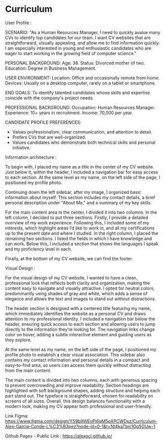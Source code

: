 # Curriculum

User Profile :

SCENARIO: "As a Human Resources Manager, I need to quickly avalue many CVs to identify top candidates for our team. I want CV websites that are straightforward, visually appealing, and allow me to find information quickly. I am especially interested in young and enthusiastic candidates who are eager to start working in the growing field of computer science."

PERSONAL BACKGROUND: 
Age: 38.
Status: Divorced mother of two.
Education: Degree in Business Management.

USER ENVIRONMENT:
Location: Office and occasionally remote from home.
Devices: Usually on a desktop computer, rarely on a tablet or smartphone.

END GOALS:
To identify talented candidates whose skills and expertise coincide with the company's project needs.

PROFESSIONAL BACKGROUND:
Occupation: Human Resources Manager.
Experience: 10+ years in recruitment.
Income: 70,000 per year.

CANDIDATE PROFILE PREFERENCES:
- Values professionalism, clear communication, and attention to detail.
- Prefers CVs that are well-organized.
- Values candidates who demonstrate both technical skills and personal initiative.



Information architecture : 

To begin with, I placed my name as a title in the center of my CV website. Just below it, within the header, I included a navigation bar for easy access to each section. At the same level as my name, on the left side of the page, I positioned my profile photo.

Continuing down the left sidebar, after my image, I organized basic information about myself. This section includes my contact details, a brief personal description under "About Me," and a summary of my key skills.

For the main content area in the center, I divided it into two columns. In the left column, I decided to put three sections. Firstly, I provide a detailed overview of my work experience. Following this, I included some of my interests, which highlight areas I’d like to work in, and all my certifications up to the present date and where I studied. In the right column, I placed the remaining two sections. I listed the fields in which I have knowledge and can work. Below this, I included a section that shows the languages I speak and my proficiency level in each.

Finally, at the bottom of my CV website, we can find the footer.



Visual Design :

For the visual design of my CV website, I wanted to have a clean, professional look that reflects both clarity and organization, making the content easy to navigate and visually attractive. I opted for neutral colors, predominantly using shades of gray and white, which adds a sense of elegance and allows the text and images to stand out without distractions.

The header section is designed with a centered title featuring my name, which immediately identifies the website as a personal CV and draws attention to my professional identity. I included a navigation bar below the header, ensuring quick access to each section and allowing users to jump directly to the information they’re looking for. The navigation links change color on hover, adding a subtle interactive element and guiding users as they explore.

At the same level as my name, on the left side of the page, I positioned my profile photo to establish a clear visual association. This sidebar also contains my contact information and personal details in a compact and easy-to-find area, so users can access them quickly without distracting from the main content.

The main content is divided into two columns, each with generous spacing to prevent overcrowding and improve readability. Section headings are highlighted with soft background shapes, adding structure and helping each part stand out. The typeface is straightforward, chosen for readability on screens of all sizes. Overall, this design balances functionality with a modern look, making my CV appear both professional and user-friendly.



Link Figma: https://www.figma.com/design/Y59b9WEoPi6qM5pXPCWDsz/Curriculum-Alex-Garcia-Conde-L%C3%B3pez?node-id=0-1&t=Nt4kaTbic1Og5GUw-1



Github Pages - Public Link : https://alexgcl.github.io/
